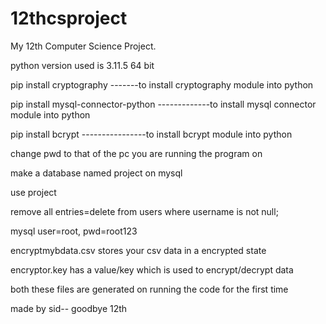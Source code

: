 # 12thcsproject
My 12th Computer Science Project.

python version used is 3.11.5 64 bit

pip install cryptography -------to install cryptography module into python

pip install mysql-connector-python  -------------to install mysql connector module into python

pip install bcrypt  ----------------to install bcrypt module into python

change pwd to that of the pc you are running the program on

make a database named project on mysql

use project

remove all entries=delete from users where username is not null;

mysql user=root, pwd=root123

encryptmybdata.csv stores your csv data in a encrypted state

encryptor.key has a value/key which is used to encrypt/decrypt data

both these files are generated on running the code for the first time

made by sid-- goodbye 12th 
